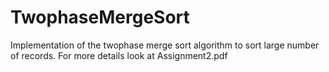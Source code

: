# TwophaseMergeSort
Implementation of the two­phase merge sort algorithm to sort large number of records. 
For more details look at Assignment2.pdf
